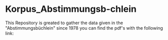 # Korpus_Abstimmungsb-chlein
This Repository is greated to gather the data given in  the "Abstimmungsbüchlein" since 1978 you can find the pdf's with the following link:
